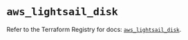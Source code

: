 # `aws_lightsail_disk`

Refer to the Terraform Registry for docs: [`aws_lightsail_disk`](https://registry.terraform.io/providers/hashicorp/aws/6.2.0/docs/resources/lightsail_disk).

